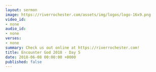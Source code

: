 ```yaml
---
layout: sermon
image: https://riverrochester.com/assets/img/logos/logo-16x9.png
video_id:
- none
audio_id:
- none
verses:
- none
summary: Check us out online at https://riverrochester.com!
title: Encounter God 2018 - Day 5
date: 2018-06-08 00:00:00 +0000
published: false
---
```

